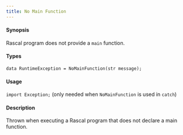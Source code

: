 ```yaml
---
title: No Main Function
---
```


#### Synopsis

Rascal program does not provide a `main` function.


#### Types

`data RuntimeException = NoMainFunction(str message);`
       
#### Usage

`import Exception;` (only needed when `NoMainFunction` is used in `catch`)

#### Description

Thrown when executing a Rascal program that does not declare a main function.


